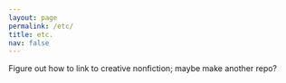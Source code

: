 ```yaml
---
layout: page
permalink: /etc/
title: etc.
nav: false
---
```


Figure out how to link to creative nonfiction; maybe make another repo? 